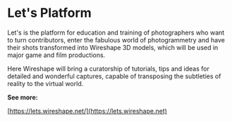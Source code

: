 # Let's Platform

Let's is the platform for education and training of photographers who want to turn contributors, enter the fabulous world of photogrammetry and have their shots transformed into Wireshape 3D models, which will be used in major game and film productions.

Here Wireshape will bring a curatorship of tutorials, tips and ideas for detailed and wonderful captures, capable of transposing the subtleties of reality to the virtual world.

**See more:**

[https://lets.wireshape.net/](https://lets.wireshape.net)

